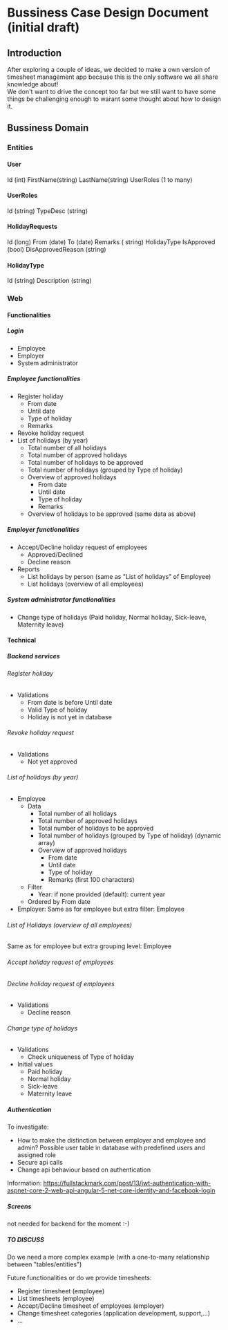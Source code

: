 # Bussiness Case Design Document (initial draft)

## Introduction

After exploring a couple of ideas, we decided to make a own version of timesheet management app because this is the only software we all share knowledge about!  
We don't want to drive the concept too far but we still want to have some things be challenging enough to warant some thought about how to design it.

## Bussiness Domain

### Entities

#### User
 Id (int)
 FirstName(string)
 LastName(string)
 UserRoles (1 to many)

 #### UserRoles
 Id (string)
 TypeDesc (string)

#### HolidayRequests
Id (long)
From (date)
To   (date)
Remarks ( string)
HolidayType
IsApproved  (bool)
DisApprovedReason (string)

#### HolidayType
Id (string)
Description (string)



####
### Web

#### Functionalities

##### Login

- Employee
- Employer
- System administrator

##### Employee functionalities
- Register holiday
  - From date
  - Until date
  - Type of holiday
  - Remarks
- Revoke holiday request
- List of holidays (by year)
  - Total number of all holidays
  - Total number of approved holidays
  - Total number of holidays to be approved
  - Total number of holidays (grouped by Type of holiday)
  - Overview of approved holidays
    - From date
    - Until date
    - Type of holiday
    - Remarks
  - Overview of holidays to be approved (same data as above)

##### Employer functionalities
- Accept/Decline holiday request of employees
  - Approved/Declined
  - Decline reason
- Reports
  - List holidays by person (same as "List of holidays" of Employee)
  - List holidays (overview of all employees)
##### System administrator functionalities
- Change type of holidays (Paid holiday, Normal holiday, Sick-leave, Maternity leave)

#### Technical

##### Backend services

###### Register holiday 
- Validations
  - From date is before Until date
  - Valid Type of holiday
  - Holiday is not yet in database

###### Revoke holiday request
- Validations
  - Not yet approved

###### List of holidays (by year)
- Employee
  - Data
    - Total number of all holidays
    - Total number of approved holidays
    - Total number of holidays to be approved
    - Total number of holidays (grouped by Type of holiday) (dynamic array)
    - Overview of approved holidays
      - From date
      - Until date
      - Type of holiday
      - Remarks (first 100 characters)
  - Filter
    - Year: if none provided (default): current year
  - Ordered by From date
- Employer: Same as for employee but extra filter: Employee

###### List of Holidays (overview of all employees)
Same as for employee but extra grouping level: Employee

###### Accept holiday request of employees

###### Decline holiday request of employees
- Validations
  - Decline reason

###### Change type of holidays
- Validations
  - Check uniqueness of Type of holiday
- Initial values
  - Paid holiday
  - Normal holiday
  - Sick-leave
  - Maternity leave

##### Authentication
To investigate:
- How to make the distinction between employer and employee and admin? Possible user table in database with predefined users and assigned role
- Secure api calls
- Change api behaviour based on authentication

Information:
https://fullstackmark.com/post/13/jwt-authentication-with-aspnet-core-2-web-api-angular-5-net-core-identity-and-facebook-login

##### Screens
not needed for backend for the moment :-)

##### TO DISCUSS
Do we need a more complex example (with a one-to-many relationship between "tables/entities")

Future functionalities or do we provide timesheets:
- Register timesheet (employee)
- List timesheets (employee)
- Accept/Decline timesheet of employees (employer)
- Change timesheet categories (application development, support,...)
- ...
